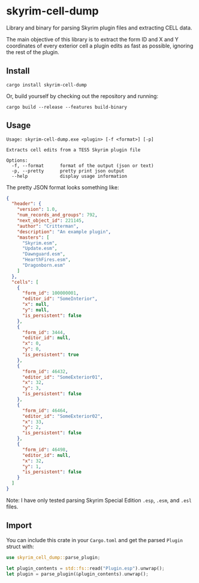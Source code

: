 # skyrim-cell-dump

Library and binary for parsing Skyrim plugin files and extracting CELL data.

The main objective of this library is to extract the form ID and X and Y coordinates of every exterior cell a plugin edits as fast as possible, ignoring the rest of the plugin.

## Install

```
cargo install skyrim-cell-dump
```

Or, build yourself by checking out the repository and running:

```
cargo build --release --features build-binary
```

## Usage

```
Usage: skyrim-cell-dump.exe <plugin> [-f <format>] [-p]

Extracts cell edits from a TES5 Skyrim plugin file

Options:
  -f, --format      format of the output (json or text)
  -p, --pretty      pretty print json output
  --help            display usage information
```

The pretty JSON format looks something like:

```json
{
  "header": {
    "version": 1.0,
    "num_records_and_groups": 792,
    "next_object_id": 221145,
    "author": "Critterman",
    "description": "An example plugin",
    "masters": [
      "Skyrim.esm",
      "Update.esm",
      "Dawnguard.esm",
      "HearthFires.esm",
      "Dragonborn.esm"
    ]
  },
  "cells": [
    {
      "form_id": 100000001,
      "editor_id": "SomeInterior",
      "x": null,
      "y": null,
      "is_persistent": false
    },
    {
      "form_id": 3444,
      "editor_id": null,
      "x": 0,
      "y": 0,
      "is_persistent": true
    },
    {
      "form_id": 46432,
      "editor_id": "SomeExterior01",
      "x": 32,
      "y": 3,
      "is_persistent": false
    },
    {
      "form_id": 46464,
      "editor_id": "SomeExterior02",
      "x": 33,
      "y": 2,
      "is_persistent": false
    },
    {
      "form_id": 46498,
      "editor_id": null,
      "x": 32,
      "y": 1,
      "is_persistent": false
    }
  ]
}
```

Note: I have only tested parsing Skyrim Special Edition `.esp`, `.esm`, and `.esl` files.

## Import

You can include this crate in your `Cargo.toml` and get the parsed `Plugin` struct with:

```rust
use skyrim_cell_dump::parse_plugin;

let plugin_contents = std::fs::read("Plugin.esp").unwrap();
let plugin = parse_plugin(&plugin_contents).unwrap();
```
